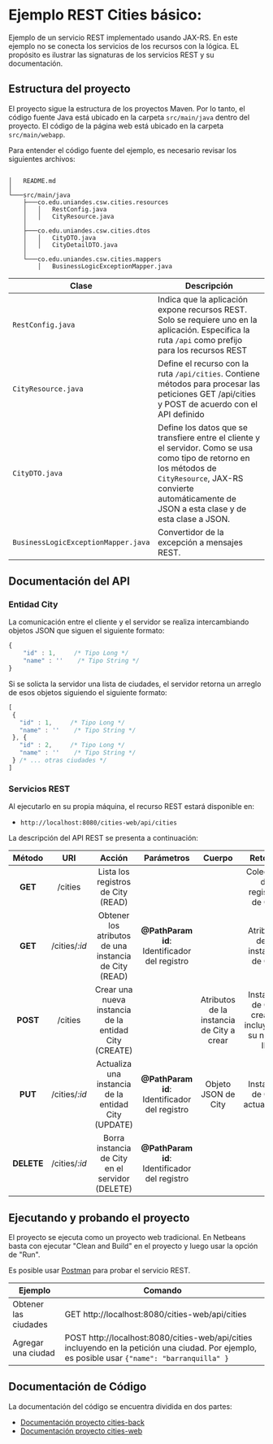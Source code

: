 # Ejemplo REST Cities básico:

Ejemplo de un servicio REST implementado usando JAX-RS. 
En este ejemplo no se conecta los servicios de los recursos con la lógica. EL propósito es ilustrar las signaturas de los servicios REST y su documentación. 

## Estructura del proyecto

El proyecto sigue la estructura de los proyectos Maven. 
Por lo tanto, el código fuente Java está ubicado en la carpeta `src/main/java` dentro del proyecto.
El código de la página web está ubicado en la carpeta `src/main/webapp`. 

Para entender el código fuente del ejemplo, es necesario revisar los siguientes archivos:

```

│   README.md
│
└───src/main/java
    ├───co.edu.uniandes.csw.cities.resources
    │   │   RestConfig.java
    │   │   CityResource.java
    │
    ├───co.edu.uniandes.csw.cities.dtos
    │   │   CityDTO.java
    │	│   CityDetailDTO.java
    │   
    └───co.edu.uniandes.csw.cities.mappers
        │   BusinessLogicExceptionMapper.java        
```

| Clase | Descripción |
| ----- | ----------- |
| `RestConfig.java` | Indica que la aplicación expone recursos REST. Solo se requiere uno en la aplicación. Especifica la ruta `/api` como prefijo para los recursos REST |
| `CityResource.java` | Define el recurso con la ruta `/api/cities`. Contiene métodos para procesar las peticiones GET /api/cities y POST de acuerdo con el API definido |
| `CityDTO.java` | Define los datos que se transfiere entre el cliente y el servidor. Como se usa como tipo de retorno en los métodos de `CityResource`, JAX-RS convierte automáticamente de JSON a esta clase y de esta clase a JSON.  |
| `BusinessLogicExceptionMapper.java` | Convertidor de la excepción a mensajes REST. |


## Documentación del API

### Entidad City

La comunicación entre el cliente y el servidor se realiza intercambiando objetos JSON que siguen el siguiente formato:

```javascript
{
    "id" : 1,     /* Tipo Long */
    "name" : ''    /* Tipo String */
}
```

Si se solicta la servidor una lista de ciudades, el servidor retorna un arreglo de esos objetos siguiendo el siguiente formato: 

 ```javascript
[ 
  {
    "id" : 1,     /* Tipo Long */
    "name" : ''    /* Tipo String */
  }, {
    "id" : 2,     /* Tipo Long */
    "name" : ''    /* Tipo String */
  } /* ... otras ciudades */   
]
```

### Servicios REST

Al ejecutarlo en su propia máquina, el recurso REST estará disponible en:
*  `http://localhost:8080/cities-web/api/cities` 

La descripción del API REST se presenta a continuación:

Método|URI|Acción|Parámetros|Cuerpo|Retorno
:--:|:--:|:--:|:--:|:--:|:--:
**GET**|/cities|Lista los registros de City (READ)|||Colección de registros de City 
**GET**|/cities/*:id*|Obtener los atributos de una instancia de City (READ)|**@PathParam id**: Identificador del registro||Atributos de la instancia de City
**POST**|/cities|Crear una nueva instancia de la entidad City (CREATE)||Atributos de la instancia de City a crear|Instancia de City creada, incluyendo su nuevo ID
**PUT**|/cities/*:id*|Actualiza una instancia de la entidad City (UPDATE)|**@PathParam id**: Identificador del registro|Objeto JSON de City|Instancia de City actualizada
**DELETE**|/cities/*:id*|Borra instancia de City en el servidor (DELETE)|**@PathParam id**: Identificador del registro||



## Ejecutando y probando el proyecto

El proyecto se ejecuta como un proyecto web tradicional. 
En Netbeans basta con ejecutar "Clean and Build" en el proyecto y luego usar la opción de "Run".

Es posible usar [Postman](http://www.getpostman.com/) para probar el servicio REST.

| Ejemplo | Comando |
| ------- | ------- |
| Obtener las ciudades | GET http://localhost:8080/cities-web/api/cities |
| Agregar una ciudad   | POST http://localhost:8080/cities-web/api/cities  incluyendo en la petición una ciudad. Por ejemplo, es posible usar `{"name": "barranquilla" }` |


## Documentación de Código

La documentación del código se encuentra dividida en dos partes:

*  [Documentación proyecto cities-back](https://uniandes-isis2603.github.io/citybasico/docs/back)
*  [Documentación proyecto cities-web](https://uniandes-isis2603.github.io/citybasico/docs/web)